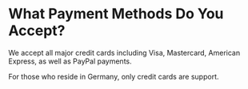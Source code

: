 # What Payment Methods Do You Accept?

We accept all major credit cards including Visa, Mastercard, American Express, as well as PayPal payments.

For those who reside in Germany, only credit cards are support.

